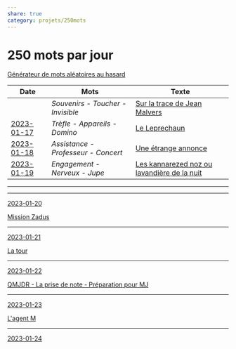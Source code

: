 ```yaml
---
share: true
category: projets/250mots
---
```


# 250 mots par jour

[Générateur de mots aléatoires au hasard](https://www.motsqui.com/mots-aleatoires.php?Submit=Nouveau+mot)

| Date           | Mots                                | Texte                                           |
| -------------- | ----------------------------------- | ----------------------------------------------- |
|| *Souvenirs - Toucher - Invisible*   | [Sur la trace de Jean Malvers](./Sur%20la%20trace%20de%20Jean%20Malvers.md)                |
| [2023-01-17](2023-01-17.md) | *Trèfle - Appareils - Domino*       | [Le Leprechaun](./Le%20Leprechaun.md)                               |
| [2023-01-18](2023-01-18.md) | *Assistance - Professeur - Concert* | [Une étrange annonce](./Une%20%C3%A9trange%20annonce.md)                         |
| [2023-01-19](2023-01-19.md) | *Engagement - Nerveux - Jupe*       | [Les kannarezed noz ou lavandière de la nuit](./Les%20kannarezed%20noz%20ou%20lavandi%C3%A8re%20de%20la%20nuit.md) | 







***







*** 

[2023-01-20](2023-01-20.md)

[Mission Zadus](./Mission%20Zadus.md)

***
[2023-01-21](2023-01-21.md)

[La tour](./La%20tour.md)

***
[2023-01-22](2023-01-22.md)

[QMJDR - La prise de note - Préparation pour MJ](QMJDR%20-%20La%20prise%20de%20note%20-%20Pr%C3%A9paration%20pour%20MJ.md)

***
[2023-01-23](2023-01-23.md)

[L'agent M](./L'agent%20M.md)

***
[2023-01-24](2023-01-24.md)
